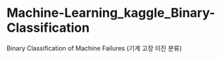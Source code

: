 # Machine-Learning_kaggle_Binary-Classification
Binary Classification of Machine Failures (기계 고장 이진 분류)

